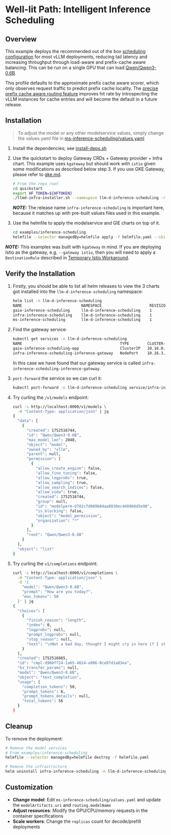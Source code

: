 # Well-lit Path: Intelligent Inference Scheduling

## Overview

This example deploys the recommended out of the box [scheduling configuration](https://github.com/llm-d/llm-d-inference-scheduler/blob/main/docs/architecture.md) for most vLLM deployments, reducing tail latency and increasing throughput through load-aware and prefix-cache aware balancing. This can be run on a single GPU that can load [Qwen/Qwen3-0.6B](https://huggingface.co/Qwen/Qwen3-0.6B).

This profile defaults to the approximate prefix cache aware scorer, which only observes request traffic to predict prefix cache locality. The [precise prefix cache aware routing feature](../precise-prefix-cache-aware) improves hit rate by introspecting the vLLM instances for cache entries and will become the default in a future release.

## Installation

> To adjust the model or any other modelservice values, simply change the values.yaml file in [ms-inference-scheduling/values.yaml](ms-inference-scheduling/values.yaml)

1. Install the dependencies; see [install-deps.sh](../../install-deps.sh)

1. Use the quickstart to deploy Gateway CRDs + Gateway provider + Infra chart. This example uses `kgateway` but should work with `istio` given some modifications as described below step 3. If you use GKE Gateway, please refer to [gke.md](./gke.md).

    ```bash
    # From the repo root
    cd quickstart
    export HF_TOKEN=${HFTOKEN}
    ./llmd-infra-installer.sh --namespace llm-d-inference-scheduling -r infra-inference-scheduling --gateway kgateway --disable-metrics-collection
    ```

    **_NOTE:_** The release name `infra-inference-scheduling` is important here, because it matches up with pre-built values files used in this example.

1. Use the helmfile to apply the modelservice and GIE charts on top of it.

    ```bash
    cd examples/inference-scheduling
    helmfile --selector managedBy=helmfile apply -f helmfile.yaml --skip-diff-on-install
    ```

**_NOTE:_** This examples was built with `kgateway` in mind. If you are deploying Istio as the gateway, e.g. `--gateway istio`, then you will need to apply a `DestinationRule` described in [Temporary Istio Workaround](../../istio-workaround.md).

## Verify the Installation

1. Firstly, you should be able to list all helm releases to view the 3 charts got installed into the `llm-d-inference-scheduling` namespace:

    ```bash
    helm list -n llm-d-inference-scheduling
    NAME                          NAMESPACE                     REVISION    UPDATED                                 STATUS      CHART                        APP VERSION
    gaie-inference-scheduling     llm-d-inference-scheduling    1           2025-07-24 10:44:30.543527 -0700 PDT    deployed    inferencepool-v0.5.1         v0.5.1
    infra-inference-scheduling    llm-d-inference-scheduling    1           2025-07-24 10:41:49.452841 -0700 PDT    deployed    llm-d-infra-v1.1.1        v0.2.0
    ms-inference-scheduling       llm-d-inference-scheduling    1           2025-07-24 10:44:35.91079 -0700 PDT     deployed    llm-d-modelservice-v0.2.0    v0.2.0
    ```

1. Find the gateway service:

    ```bash
    kubectl get services -n llm-d-inference-scheduling
    NAME                                           TYPE        CLUSTER-IP    EXTERNAL-IP   PORT(S)             AGE
    gaie-inference-scheduling-epp                  ClusterIP   10.16.0.249   <none>        9002/TCP,9090/TCP   96s
    infra-inference-scheduling-inference-gateway   NodePort    10.16.3.58    <none>        80:33377/TCP        4m19s
    ```

    In this case we have found that our gateway service is called `infra-inference-scheduling-inference-gateway`.

1. `port-forward` the service so we can curl it:

    ```bash
    kubectl port-forward -n llm-d-inference-scheduling service/infra-inference-scheduling-inference-gateway 8000:80
    ```

1. Try curling the `/v1/models` endpoint:

    ```bash
    curl -s http://localhost:8000/v1/models \
      -H "Content-Type: application/json" | jq
    {
      "data": [
        {
          "created": 1752516744,
          "id": "Qwen/Qwen3-0.6B",
          "max_model_len": 2048,
          "object": "model",
          "owned_by": "vllm",
          "parent": null,
          "permission": [
            {
              "allow_create_engine": false,
              "allow_fine_tuning": false,
              "allow_logprobs": true,
              "allow_sampling": true,
              "allow_search_indices": false,
              "allow_view": true,
              "created": 1752516744,
              "group": null,
              "id": "modelperm-d702cfd969b04aa8830ec448960d5e98",
              "is_blocking": false,
              "object": "model_permission",
              "organization": "*"
            }
          ],
          "root": "Qwen/Qwen3-0.6B"
        }
      ],
      "object": "list"
    }
    ```

1. Try curling the `v1/completions` endpoint:

    ```bash
    curl -s http://localhost:8000/v1/completions \
      -H "Content-Type: application/json" \
      -d '{
        "model": "Qwen/Qwen3-0.6B",
        "prompt": "How are you today?",
        "max_tokens": 50
      }' | jq
    {
      "choices": [
        {
          "finish_reason": "length",
          "index": 0,
          "logprobs": null,
          "prompt_logprobs": null,
          "stop_reason": null,
          "text": "\nNot a bad day, thought I might cry in here if I stopped... Settled right in there with my stomach full of ache :(\nIt's normal to feel slightly better, just keep it up and you'll be fine :)\nthanks"
        }
      ],
      "created": 1752516865,
      "id": "cmpl-d960ff24-1a65-4614-a986-0ce87d1a83ea",
      "kv_transfer_params": null,
      "model": "Qwen/Qwen3-0.6B",
      "object": "text_completion",
      "usage": {
        "completion_tokens": 50,
        "prompt_tokens": 6,
        "prompt_tokens_details": null,
        "total_tokens": 56
      }
    }
    ```

## Cleanup

To remove the deployment:

```bash
# Remove the model services
# From examples/inference-scheduling
helmfile --selector managedBy=helmfile destroy -f helmfile.yaml

# Remove the infrastructure
helm uninstall infra-inference-scheduling -n llm-d-inference-scheduling
```

## Customization

- **Change model**: Edit `ms-inference-scheduling/values.yaml` and update the `modelArtifacts.uri` and `routing.modelName`
- **Adjust resources**: Modify the GPU/CPU/memory requests in the container specifications
- **Scale workers**: Change the `replicas` count for decode/prefill deployments
